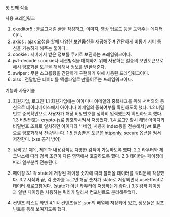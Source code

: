 첫 번째 작품

사용 프레임워크
1. ckeditor5 : 블로그처럼 글을 작성하고, 이미지, 영상 업로드 등을 도와주는 에디터이다.
2. axios : ajax 요청을 할때 다양한 보안옵션을 재공해주며 간단하게 비동기 서버 통신을 가능하게 해주는 툴이다.
3. cookie : 서버에서 받은 정보를 쿠키로 보관하는 프레임워크이다.
4. jwt-decode : cookie나 세션방식을 대체하기 위해 사용하는 일종의 보안토큰으로 해시 암호화된 토큰을 해석해서 정보를 반환해준다.
5. swiper : 무한 스크롤링을 간단하게 구현하기 위해 사용된 프레임워크이다.
6. xlsx : 전달받은 데이터를 엑셀파일로 만들어주는 프레임워크이다.


기능과 사용기술

1. 회원가입, 로그인
1.1 회원가입에는 아이디나 이메일의 중복체크를 위해 서버와의 통신으로 데이터베이스에서 아이디나 이메일의 중복여부를 확인하도록 했다.
1.2 비밀번호 중복확인으로 사용자가 해당 비밀번호를 정확히 입력했는지 확인하도록 했다.
1.3 비밀번호는 crypto-js로 암호화시켜서 저장했다.
1.4 로그인할시 해당 아이디와 비밀번호 조회로 일치하면 아이디와 닉네임, 사용자 index등을 전송해서 jwt 토큰으로 암호화해서 전송받는다.
1.5 전송받은 토큰은 httponly, secure 옵션을 켜서 저장한다. (xss 공격 방어)

2. 검색
2.1 제목, 제목과 내용검색등 다양한 검색이 가능하도록 했다.
2.2 라우터와 체크박스에 따라 검색 조건이 다른 영역에서 호출하도록 했다.
2.3 데이터는 페이징에 따라 일부분씩 전송된다.

3. 페이징
3.1 각 state에 저장된 페이징 숫자에 따라 불러올 데이터를 쿼리문에 작성했다.
3.2 시작과 끝, 각 숫자를 누르면 해당 숫자가 state로 저장되면서 useEffect로 데이터 새로고침됨다. (state가 아닌 라우터에 저장하는게 좋다.)
3.3 검색 페이징과 일반 페이징은 사용하는 쿼리가 달라서 컴포넌트도 분리해두었다.

4. 컨텐츠 리스트 화면
4.1 각 컨텐츠들은 json의 배열에 저장되어 있고, 정보들은 컴포넌트를 통해 보여지도록 했다.
